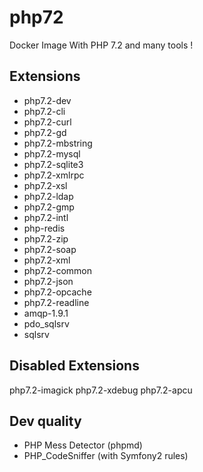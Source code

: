 # php72
Docker Image With PHP 7.2 and many tools !

## Extensions

* php7.2-dev
* php7.2-cli
* php7.2-curl
* php7.2-gd
* php7.2-mbstring
* php7.2-mysql
* php7.2-sqlite3
* php7.2-xmlrpc
* php7.2-xsl
* php7.2-ldap
* php7.2-gmp
* php7.2-intl
* php-redis
* php7.2-zip
* php7.2-soap
* php7.2-xml
* php7.2-common
* php7.2-json
* php7.2-opcache
* php7.2-readline
* amqp-1.9.1
* pdo_sqlsrv
* sqlsrv

## Disabled Extensions

php7.2-imagick
php7.2-xdebug
php7.2-apcu

## Dev quality

* PHP Mess Detector (phpmd)
* PHP_CodeSniffer (with Symfony2 rules)
